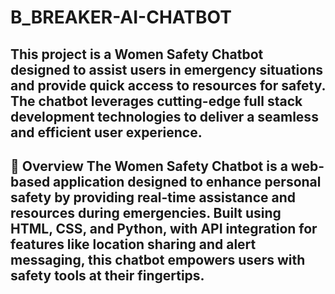 # B_BREAKER-AI-CHATBOT
This project is a Women Safety Chatbot designed to assist users in emergency situations and provide quick access to resources for safety. The chatbot leverages cutting-edge full stack development technologies to deliver a seamless and efficient user experience.
----------------------------------------------------------------------------------------------------------------------------------------------------------------------------------------
🌟 Overview
The Women Safety Chatbot is a web-based application designed to enhance personal safety by providing real-time assistance and resources during emergencies. Built using HTML, CSS, and Python, with API integration for features like location sharing and alert messaging, this chatbot empowers users with safety tools at their fingertips.
----------------------------------------------------------------------------------------------------------------------------------------------------------------------------------------
